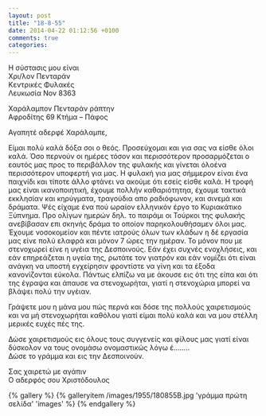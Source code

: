 ```yaml
---
layout: post
title: "18-8-55"
date: 2014-04-22 01:12:56 +0100
comments: true
categories:
---
```


Η σύστασις μου είναι<br/>
Χρι/λον Πενταράν<br/>
Κεντρικές Φυλακές<br/>
Λευκωσία Νον 8363

Χαράλαμπον Πενταράν ράπτην<br/>
Αφροδίτης 69 Κτήμα – Πάφος

Αγαπητέ αδερφέ Χαράλαμπε,

Είμαι πολύ καλά δόξα σοι ο θεός. Προσεύχομαι και για σας να είσθε όλοι καλά. Όσο περνούν οι ημέρες τόσον και περισσότερον προσαρμόζεται ο εαυτός μας προς το περιβάλλον της φυλακής και γίνεται όλοένα περισσότερον υποφερτή για μας. Η φυλακή για μας σήμμερον είναι ένα παιχνίδι και τίποτε άλλο φτάνει να ακούμε ότι εσείς είσθε καλά. Η τροφή μας είναι ικανοποιητική, έχουμε πολλήν καθαριότητηα, έχουμε τακτικά εκκλησίαν και κηρύγματα, τραγούδια απο ραδιόφωνον, και σινεμά και δράματα. Ψές είχαμε ένα πού ωραίον ελληνικόν έργο το Κυριακάτικο Ξύπνημα. Προ ολίγων ημερών δηλ. το παιράμι οι Τούρκοι της φυλακής ανεβίβασαν επι σκηνής δράμα το οποίον παρηκολουθήσαμεν όλοι μας. Έχουμε νοσοκομείον και πέντε ιατρούς όλων των κλάδων η δέ εργασία μας είνε πολύ ελαφρά και μόνον 7 ώρες την ημέραν. Το μόνον που με στενοχωρεί είνε η υγέια της Δεσποινούς. Εάν έχει συχνές ενοχλήσεις, και εάν επηρεάζεται η υγεία της, ρωτάτε τον γιατρόν και εάν νομίζει ότι είναι ανάγκη να υποστή εγχείρησιν φροντίστε να γίνη και τα έξοδα κανονίζονται εύκολα. Πάντως ελπίζω να με άκουσε εις ότι της είπα και ότι της έγραψα και άπαυσε να στενοχωρήται, γιατί η στενοχώρια μπορεί να βλάψει πολύ την υγέιαν.

Γράψετε μου η μάνα μου πώς περνά και δόσε της πολλούς χαιρετισμούς και να μή στενοχωρήται καθόλου γιατί είμαι πολύ καλά και να μου στέλλη μερικές ευχές πές της.

Δώσε χαιρετισμούς εις όλους τους συγγενείς και φίλους μας γιατί είναι δύσκολον να τους ονομάσω ονομαστικώς λόγω έ........<br/>
Δώσε το γράμμα και εις την Δεσποινούν.

Σας χαιρετώ με αγάπιν<br/>
Ο αδερφός σου Χριστόδουλος

{% gallery %}
  {% galleryitem /images/1955/180855B.jpg 'γράμμα πρώτη σελίδα' 'images' %}
{% endgallery %}
